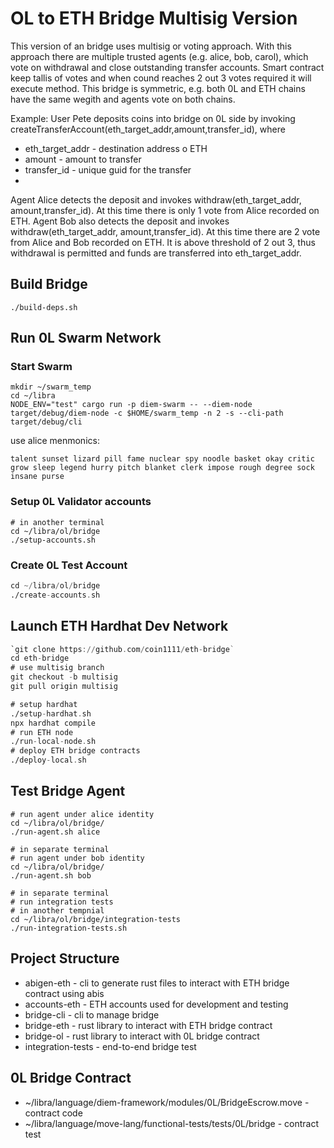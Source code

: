 # OL to ETH Bridge Multisig Version

This version of an bridge uses multisig or voting approach.
With this approach there are multiple trusted agents (e.g. alice, bob, carol),
which vote on withdrawal and close outstanding transfer accounts.
Smart contract keep tallis of votes and when cound reaches 
2 out 3 votes required it will execute method. This bridge is symmetric,
e.g. both 0L and ETH chains have the same wegith and agents vote on both chains.

Example:
User Pete deposits coins into bridge on 0L side by invoking
createTransferAccount(eth_target_addr,amount,transfer_id), where
- eth_target_addr - destination address o ETH
- amount - amount to transfer
- transfer_id - unique guid for the transfer
- 
Agent Alice detects the deposit and invokes withdraw(eth_target_addr, amount,transfer_id).
At this time there is only 1 vote from Alice recorded on ETH.
Agent Bob also detects the deposit and invokes withdraw(eth_target_addr, amount,transfer_id).
At this time there are  2 vote from Alice and Bob recorded on ETH. It is above threshold of 2 out 3, 
thus withdrawal is permitted and funds are transferred into eth_target_addr.

## Build Bridge
```
./build-deps.sh 
```

## Run 0L Swarm Network
### Start Swarm
```
mkdir ~/swarm_temp
cd ~/libra
NODE_ENV="test" cargo run -p diem-swarm -- --diem-node target/debug/diem-node -c $HOME/swarm_temp -n 2 -s --cli-path target/debug/cli
```

use alice menmonics:
```
talent sunset lizard pill fame nuclear spy noodle basket okay critic grow sleep legend hurry pitch blanket clerk impose rough degree sock insane purse
```

### Setup 0L Validator accounts
```
# in another terminal
cd ~/libra/ol/bridge
./setup-accounts.sh
```

### Create 0L Test Account
```asm
cd ~/libra/ol/bridge
./create-accounts.sh
```

## Launch ETH Hardhat Dev Network 
```asm
`git clone https://github.com/coin1111/eth-bridge`
cd eth-bridge
# use multisig branch
git checkout -b multisig
git pull origin multisig 

# setup hardhat
./setup-hardhat.sh
npx hardhat compile
# run ETH node
./run-local-node.sh
# deploy ETH bridge contracts
./deploy-local.sh
```

## Test Bridge Agent
```
# run agent under alice identity
cd ~/libra/ol/bridge/
./run-agent.sh alice

# in separate terminal
# run agent under bob identity
cd ~/libra/ol/bridge/
./run-agent.sh bob

# in separate terminal
# run integration tests
# in another tempnial
cd ~/libra/ol/bridge/integration-tests
./run-integration-tests.sh
```

## Project Structure
* abigen-eth - cli to generate rust files to interact with ETH bridge contract using abis
* accounts-eth - ETH accounts used for development and testing
* bridge-cli - cli to manage bridge
* bridge-eth - rust library to interact with ETH bridge contract
* bridge-ol - rust library to interact with 0L bridge contract
* integration-tests - end-to-end bridge test

## 0L Bridge Contract
* ~/libra/language/diem-framework/modules/0L/BridgeEscrow.move - contract code
* ~/libra/language/move-lang/functional-tests/tests/0L/bridge - contract test

